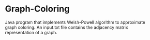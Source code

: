 # Graph-Coloring
Java program that implements Welsh-Powell algorithm to approximate graph coloring.
An input.txt file contains the adjacency matrix representation of a graph.
